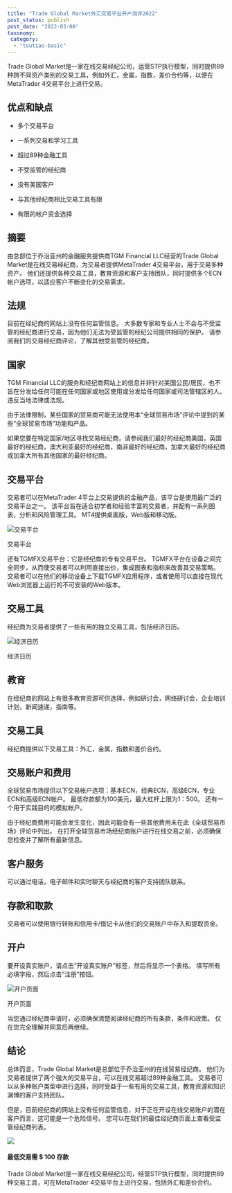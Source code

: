 ```yaml
---
title: "Trade Global Market外汇交易平台开户测评2022"
post_status: publish
post_date: "2022-03-08"
taxonomy:
 category: 
  - "toutiao-basic"
---
```


Trade Global Market是一家在线交易经纪公司，运营STP执行模型，同时提供89种跨不同资产类别的交易工具，例如外汇，金属，指数，差价合约等，以便在MetaTrader 4交易平台上进行交易。

## 优点和缺点

- 多个交易平台
    
- 一系列交易和学习工具
    
- 超过89种金融工具
    
- 不受监管的经纪商
    
- 没有美国客户
    
- 与其他经纪商相比交易工具有限
    
- 有限的帐户资金选择
    

## 摘要

由总部位于乔治亚州的金融服务提供商TGM Financial LLC经营的Trade Global Market是在线交易经纪商，为交易者提供MetaTrader 4交易平台，用于交易多种资产。 他们还提供各种交易工具，教育资源和客户支持团队，同时提供多个ECN帐户选项，以适应客户不断变化的交易需求。

## 法规

目前在经纪商的网站上没有任何监管信息。 大多数专家和专业人士不会与不受监管的经纪商进行交易，因为他们无法为受监管的经纪公司提供相同的保护。 请参阅我们的交易经纪商评论，了解其他受监管的经纪商。

## 国家

TGM Financial LLC的服务和经纪商网站上的信息并非针对美国公民/居民，也不旨在分发给任何可能在任何国家或地区使用或分发给任何国家或司法管辖区的人。违反当地法律或法规。

由于法律限制，某些国家的贸易商可能无法使用本“全球贸易市场”评论中提到的某些“全球贸易市场”功能和产品。

如果您要在特定国家/地区寻找交易经纪商，请参阅我们最好的经纪商美国，英国最好的经纪商，澳大利亚最好的经纪商，南非最好的经纪商，加拿大最好的经纪商或加拿大所有其他国家的最好经纪商。

## 交易平台

交易者可以在MetaTrader 4平台上交易提供的金融产品，该平台是使用最广泛的交易平台之一。 该平台旨在适合初学者和经验丰富的交易者，并配有一系列图表，分析和风险管理工具。 MT4提供桌面版，Web版和移动版。

![交易平台](https://cdn.fendou.la/funstoutiao/2020/11/Trade-Global-Markets-Review-Trading-Platform-1024x686.jpg "交易平台")

交易平台

还有TGMFX交易平台：它是经纪商的专有交易平台。 TGMFX平台在设备之间完全同步，从而使交易者可以利用直接出价，集成图表和指标来改善其交易策略。 交易者可以在他们的移动设备上下载TGMFX应用程序，或者使用可以直接在现代Web浏览器上运行的不可安装的Web版本。

## 交易工具

经纪商为交易者提供了一些有用的独立交易工具，包括经济日历。

![经济日历](https://cdn.fendou.la/funstoutiao/2020/11/Trade-Global-Markets-Review-Economic-Calendar-336x1024.jpg "经济日历")

经济日历

## 教育

在经纪商的网站上有很多教育资源可供选择，例如研讨会，网络研讨会，企业培训计划，新闻速递，指南等。

## 交易工具

经纪商提供以下交易工具：外汇，金属，指数和差价合约。

## 交易账户和费用

全球贸易市场提供以下交易帐户选项：基本ECN，经典ECN，高级ECN，专业ECN和高级ECN帐户。 最低存款额为100美元，最大杠杆上限为1：500。 还有一个用于实践目的的模拟帐户。

由于经纪商费用可能会发生变化，因此可能会有一些其他费用未在此《全球贸易市场》评论中列出。 在打开全球贸易市场经纪商账户进行在线交易之前，必须确保您检查并了解所有最新信息。

## 客户服务

可以通过电话，电子邮件和实时聊天与经纪商的客户支持团队联系。

## 存款和取款

交易者可以使用银行转账和信用卡/借记卡从他们的交易账户中存入和提取资金。

## 开户

要开设真实账户，请点击“开设真实账户”标签，然后将显示一个表格。 填写所有必填字段，然后点击“注册”按钮。

![开户页面](https://cdn.fendou.la/funstoutiao/2020/11/Trade-Global-Markets-Account-Opening-Page-.jpg "开户页面")

开户页面

当您通过经纪商申请时，必须确保清楚阅读经纪商的所有条款，条件和政策。 仅在您完全理解并同意后再继续。

## 结论

总体而言，Trade Global Market是总部位于乔治亚州的在线贸易经纪商。 他们为交易者提供了两个强大的交易平台，可以在线交易超过89种金融工具。 交易者可以从多种账户类型中进行选择，同时受益于一些有用的交易工具，教育资源和知识渊博的客户支持团队。

但是，目前经纪商的网站上没有任何监管信息，对于正在开设在线交易账户的潜在客户而言，这可能是一个危险信号。 您可以在我们的最佳经纪商页面上查看受监管经纪商列表。

![](https://cdn.fendou.la/funstoutiao/2020/11/Trade-Global-Market-Logo.png)

#### 最低交易需 $ 100 存款

Trade Global Market是一家在线交易经纪公司，经营STP执行模型，同时提供89种交易工具，可在MetaTrader 4交易平台上进行交易，包括外汇和差价合约。
